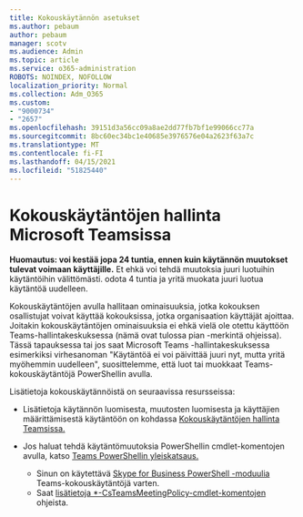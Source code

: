 ```yaml
---
title: Kokouskäytännön asetukset
ms.author: pebaum
author: pebaum
manager: scotv
ms.audience: Admin
ms.topic: article
ms.service: o365-administration
ROBOTS: NOINDEX, NOFOLLOW
localization_priority: Normal
ms.collection: Adm_O365
ms.custom:
- "9000734"
- "2657"
ms.openlocfilehash: 39151d3a56cc09a8ae2dd77fb7bf1e99066cc77a
ms.sourcegitcommit: 8bc60ec34bc1e40685e3976576e04a2623f63a7c
ms.translationtype: MT
ms.contentlocale: fi-FI
ms.lasthandoff: 04/15/2021
ms.locfileid: "51825440"
---
```

# <a name="manage-meeting-policies-in-microsoft-teams"></a>Kokouskäytäntöjen hallinta Microsoft Teamsissa

**Huomautus: voi kestää jopa 24 tuntia, ennen kuin käytännön muutokset tulevat voimaan käyttäjille.** Et ehkä voi tehdä muutoksia juuri luotuihin käytäntöihin välittömästi. odota 4 tuntia ja yritä muokata juuri luotua käytäntöä uudelleen.

Kokouskäytäntöjen avulla hallitaan ominaisuuksia, jotka kokouksen osallistujat voivat käyttää kokouksissa, jotka organisaation käyttäjät ajoittaa. Joitakin kokouskäytäntöjen ominaisuuksia ei ehkä vielä ole otettu käyttöön Teams-hallintakeskuksessa (nämä ovat tulossa pian -merkintä ohjeissa). Tässä tapauksessa tai jos saat Microsoft Teams -hallintakeskuksessa esimerkiksi virhesanoman "Käytäntöä ei voi päivittää juuri nyt, mutta yritä myöhemmin uudelleen", suosittelemme, että luot tai muokkaat Teams-kokouskäytäntöjä PowerShellin avulla. 

Lisätietoja kokouskäytännöistä on seuraavissa resursseissa:

- Lisätietoja käytännön luomisesta, muutosten luomisesta ja käyttäjien määrittämisestä käytäntöön on kohdassa [Kokouskäytäntöjen hallinta Teamsissa.](https://docs.microsoft.com/microsoftteams/meeting-policies-in-teams)

- Jos haluat tehdä käytäntömuutoksia PowerShellin cmdlet-komentojen avulla, katso [Teams PowerShellin yleiskatsaus.](https://docs.microsoft.com/microsoftteams/teams-powershell-overview) 
    - Sinun on käytettävä [Skype for Business PowerShell -moduulia](https://docs.microsoft.com/skypeforbusiness/set-up-your-computer-for-windows-powershell/download-and-install-the-skype-for-business-online-connector) Teams-kokouskäytäntöjä varten. 
    - Saat [lisätietoja *-CsTeamsMeetingPolicy-cmdlet-komentojen](https://docs.microsoft.com/search/?search=CsTeamsMeetingPolicy&view=skype-ps) ohjeista.

